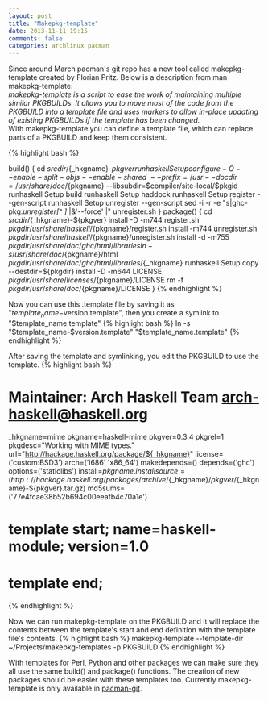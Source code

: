 ```yaml
---
layout: post
title: "Makepkg-template"
date: 2013-11-11 19:15
comments: false
categories: archlinux pacman
---
```


Since around March pacman's git repo has a new tool called makepkg-template created by Florian Pritz. Below is a description from man makepkg-template:  
*makepkg-template is a script to ease the work of maintaining multiple similar PKGBUILDs.
It allows you to move most of the code from the PKGBUILD into a template file and uses markers to allow in-place updating of existing PKGBUILDs if the template has been changed.*  
With makepkg-template you can define a template file, which can replace parts of a PKGBUILD and keep them consistent.  

{% highlight bash %}

build() {
    cd ${srcdir}/${_hkgname}-${pkgver}
    runhaskell Setup configure -O --enable-split-objs --enable-shared \
       --prefix=/usr --docdir=/usr/share/doc/${pkgname} --libsubdir=\$compiler/site-local/\$pkgid
    runhaskell Setup build
    runhaskell Setup haddock
    runhaskell Setup register   --gen-script
    runhaskell Setup unregister --gen-script
    sed -i -r -e "s|ghc-pkg.*unregister[^ ]* |&'--force' |" unregister.sh
}
package() {
    cd ${srcdir}/${_hkgname}-${pkgver}
    install -D -m744 register.sh   ${pkgdir}/usr/share/haskell/${pkgname}/register.sh
    install    -m744 unregister.sh ${pkgdir}/usr/share/haskell/${pkgname}/unregister.sh
    install -d -m755 ${pkgdir}/usr/share/doc/ghc/html/libraries
    ln -s /usr/share/doc/${pkgname}/html ${pkgdir}/usr/share/doc/ghc/html/libraries/${_hkgname}
    runhaskell Setup copy --destdir=${pkgdir}
    install -D -m644 LICENSE ${pkgdir}/usr/share/licenses/${pkgname}/LICENSE
    rm -f ${pkgdir}/usr/share/doc/${pkgname}/LICENSE
}
{% endhighlight %}

Now you can use this .template file by saving it as "$template_name-$version.template", then you create a symlink to "$template_name.template" 
{% highlight bash %}
ln -s "$template_name-$version.template" "$template_name.template"
{% endhighlight %}

After saving the template and symlinking, you edit the PKGBUILD to use the template.
{% highlight bash %}
# Maintainer: Arch Haskell Team <arch-haskell@haskell.org>
_hkgname=mime
pkgname=haskell-mime
pkgver=0.3.4
pkgrel=1
pkgdesc="Working with MIME types."
url="http://hackage.haskell.org/package/${_hkgname}"
license=('custom:BSD3')
arch=('i686' 'x86_64')
makedepends=()
depends=('ghc')
options=('staticlibs')
install=${pkgname}.install
source=(http://hackage.haskell.org/packages/archive/${_hkgname}/${pkgver}/${_hkgname}-${pkgver}.tar.gz)
md5sums=('77e4fcae38b52b694c00eeafb4c70a1e')

# template start; name=haskell-module; version=1.0

# template end;
{% endhighlight %}

Now we can run makepkg-template on the PKGBUILD and it will replace the contents between the template's start and end definition with the template file's contents. 
{% highlight bash %}
makepkg-template --template-dir ~/Projects/makepkg-templates -p PKGBUILD
{% endhighlight %}

With templates for Perl, Python and other packages we can make sure they all use the same build() and package() functions. The creation of new packages should be easier with these templates too. Currently makepkg-template is only available in [pacman-git](https://aur.archlinux.org/packages/pacman-git/).
